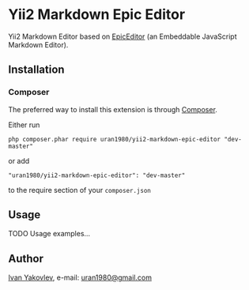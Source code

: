 # Yii2 Markdown Epic Editor

Yii2 Markdown Editor based on [EpicEditor](http://epiceditor.com/#step-2-create-your-container-element) (an Embeddable JavaScript Markdown Editor).


## Installation


### Composer

The preferred way to install this extension is through [Composer](http://getcomposer.org/).

Either run

```
php composer.phar require uran1980/yii2-markdown-epic-editor "dev-master"
```

or add

```
"uran1980/yii2-markdown-epic-editor": "dev-master"
```

to the require section of your ```composer.json```


## Usage

TODO Usage examples...


## Author

[Ivan Yakovlev](https://github.com/uran1980/), e-mail: [uran1980@gmail.com](mailto:uran1980@gmail.com)
